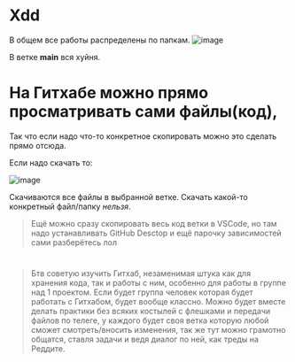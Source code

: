 # Xdd
В общем все работы распределены по папкам.
![image](https://github.com/Hron0/sharaga/assets/125986219/b9d22035-1548-4b00-8559-0d4b751e1e06)

В ветке **main** вся хуйня.

# На Гитхабе можно прямо просматривать сами файлы(код), 
Так что если надо что-то конкретное скопировать можно это сделать прямо отсюда.

Если надо скачать то:

![image](https://github.com/Hron0/sharaga/assets/125986219/7cfd2dee-cfa9-4eeb-b1ad-88bdaf57788c)

Скачиваются все файлы в выбранной ветке. Скачать какой-то конкретный файл/папку _нельзя_.

> Ещё можно сразу скопировать весь код ветки в VSCode, но там надо устанавливать GitHub Desctop и ещё парочку зависимостей сами разберётесь лол
#
>Бтв советую изучить Гитхаб, незаменимая штука как для хранения кода, так и работы с ним, особенно для работы в группе над 1 проектом.
>Если будет группа человек которая будет работать с Гитхабом, будет вообще классно. Можно будет вместе делать практики без всяких 
>костылей с флешками и передачи файлов по телеге, у каждого будет своя ветка которую любой сможет смотреть/вносить изменения, так же 
>тут можно грамотно общатся, ставля задачи и ведя диалог по ней, как треды на Реддите.
